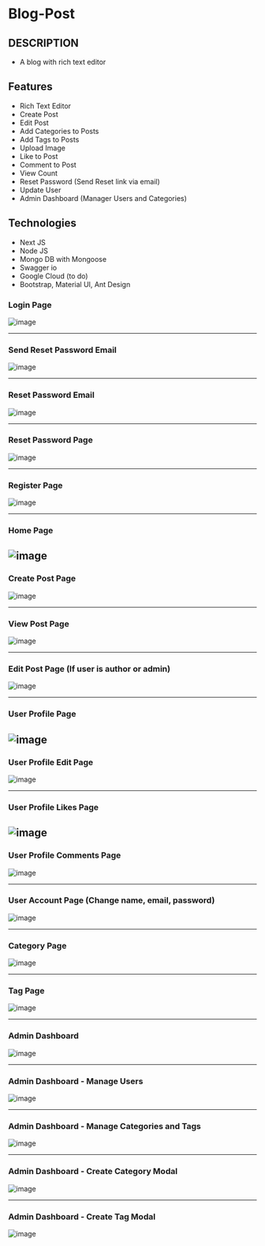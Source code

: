 # Blog-Post

DESCRIPTION
--------------------------------
- A blog with rich text editor

Features
--------------------------------
- Rich Text Editor
- Create Post
- Edit Post
- Add Categories to Posts
- Add Tags to Posts
- Upload Image
- Like to Post
- Comment to Post
- View Count
- Reset Password (Send Reset link via email)
- Update User
- Admin Dashboard (Manager Users and Categories)

Technologies
--------------------------------
- Next JS
- Node JS
- Mongo DB with Mongoose
- Swagger io
- Google Cloud (to do)
- Bootstrap, Material UI, Ant Design

### Login Page
![image](https://user-images.githubusercontent.com/32177766/174599824-84d5745a-375e-4534-8044-23c44ae65c6a.png)

--------------

### Send Reset Password Email
![image](https://user-images.githubusercontent.com/32177766/174599879-05276a1b-f89e-4122-b247-94a440b13cb2.png)

--------------

### Reset Password Email
![image](https://user-images.githubusercontent.com/32177766/174600016-9e94c20e-d43e-4c31-89d4-06cfae4e3fb6.png)

--------------

### Reset Password Page
![image](https://user-images.githubusercontent.com/32177766/174600137-a6782a49-befd-4f21-b526-a4032671bdfd.png)

--------------

### Register Page
![image](https://user-images.githubusercontent.com/32177766/174134823-a50da8a8-caf8-499c-97c4-95656b9a54f9.png)

--------------

### Home Page
![image](https://user-images.githubusercontent.com/32177766/174497991-7c0d0fd6-6f68-439f-ad85-baf172aeb40c.png)
--------------

### Create Post Page
![image](https://user-images.githubusercontent.com/32177766/174134358-641e5e94-8ec1-464c-9123-f94930ce2ccd.png)

--------------

### View Post Page
![image](https://user-images.githubusercontent.com/32177766/174304295-09e75ee5-b6a4-4176-a2b9-61bb77ea9a1c.png)

--------------

### Edit Post Page (If user is author or admin)
![image](https://user-images.githubusercontent.com/32177766/174134515-c2537a1a-b1e9-4bf6-93c8-4d84eeb01936.png)

--------------

### User Profile Page
![image](https://user-images.githubusercontent.com/32177766/174600518-cf00f6d7-8e72-44e0-b21f-809afd2693fc.png)
--------------

### User Profile Edit Page
![image](https://user-images.githubusercontent.com/32177766/174481601-0c5f49f7-606c-4f93-864e-6dcd0ef98291.png)

--------------

### User Profile Likes Page
![image](https://user-images.githubusercontent.com/32177766/174600563-6216f760-1a10-4d4b-b374-4957714cbdb2.png)
--------------

### User Profile Comments Page
![image](https://user-images.githubusercontent.com/32177766/174600602-91204543-4d0f-40db-8748-a14d6a6c4db4.png)

--------------

### User Account Page (Change name, email, password)
![image](https://user-images.githubusercontent.com/32177766/174600676-106c8462-eb0c-47a2-a0df-ed47b0eab172.png)

--------------
### Category Page
![image](https://user-images.githubusercontent.com/32177766/174457734-79efb3b6-61cf-4349-8c28-e24887976651.png)

--------------

### Tag Page
![image](https://user-images.githubusercontent.com/32177766/174457751-a3acda29-b6cb-4f4e-a03a-fa0fc90928c5.png)

--------------

### Admin Dashboard
![image](https://user-images.githubusercontent.com/32177766/174498077-a92fa1b7-fec3-4de0-a8a3-dd7a21ad1f31.png)

--------------

### Admin Dashboard - Manage Users
![image](https://user-images.githubusercontent.com/32177766/174498097-afa9723e-a322-4673-b8c6-a986e3b90c0b.png)

--------------

### Admin Dashboard - Manage Categories and Tags
![image](https://user-images.githubusercontent.com/32177766/174134657-83251da1-55d8-4187-b4e7-739174e91e5b.png)

--------------

### Admin Dashboard - Create Category Modal
![image](https://user-images.githubusercontent.com/32177766/174134738-2e5b8510-a932-4b63-b052-95cfccf764d2.png)

--------------

### Admin Dashboard - Create Tag Modal
![image](https://user-images.githubusercontent.com/32177766/174135101-62443cca-9d63-4a38-8768-8a67caa73b55.png)




